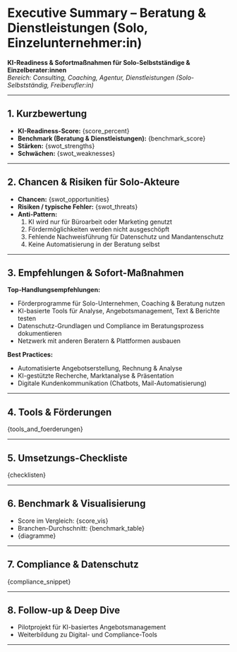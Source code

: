 # Executive Summary – Beratung & Dienstleistungen (Solo, Einzelunternehmer:in)

**KI-Readiness & Sofortmaßnahmen für Solo-Selbstständige & Einzelberater:innen**  
_Bereich: Consulting, Coaching, Agentur, Dienstleistungen (Solo-Selbstständig, Freiberufler:in)_

---

## 1. Kurzbewertung

- **KI-Readiness-Score:** {score_percent}
- **Benchmark (Beratung & Dienstleistungen):** {benchmark_score}
- **Stärken:** {swot_strengths}
- **Schwächen:** {swot_weaknesses}

---

## 2. Chancen & Risiken für Solo-Akteure

- **Chancen:** {swot_opportunities}
- **Risiken / typische Fehler:** {swot_threats}
- **Anti-Pattern:**  
  1. KI wird nur für Büroarbeit oder Marketing genutzt  
  2. Fördermöglichkeiten werden nicht ausgeschöpft  
  3. Fehlende Nachweisführung für Datenschutz und Mandantenschutz  
  4. Keine Automatisierung in der Beratung selbst

---

## 3. Empfehlungen & Sofort-Maßnahmen

**Top-Handlungsempfehlungen:**  
- Förderprogramme für Solo-Unternehmen, Coaching & Beratung nutzen  
- KI-basierte Tools für Analyse, Angebotsmanagement, Text & Berichte testen  
- Datenschutz-Grundlagen und Compliance im Beratungsprozess dokumentieren  
- Netzwerk mit anderen Beratern & Plattformen ausbauen

**Best Practices:**  
- Automatisierte Angebotserstellung, Rechnung & Analyse  
- KI-gestützte Recherche, Marktanalyse & Präsentation  
- Digitale Kundenkommunikation (Chatbots, Mail-Automatisierung)

---

## 4. Tools & Förderungen

{tools_and_foerderungen}

---

## 5. Umsetzungs-Checkliste

{checklisten}

---

## 6. Benchmark & Visualisierung

- Score im Vergleich: {score_vis}
- Branchen-Durchschnitt: {benchmark_table}
- {diagramme}

---

## 7. Compliance & Datenschutz

{compliance_snippet}

---

## 8. Follow-up & Deep Dive

- Pilotprojekt für KI-basiertes Angebotsmanagement
- Weiterbildung zu Digital- und Compliance-Tools

---
